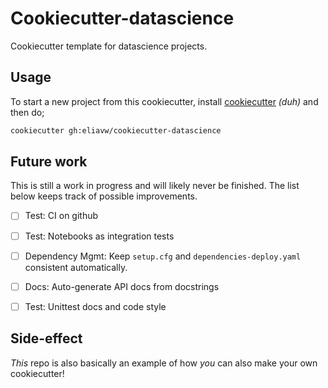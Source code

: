 Cookiecutter-datascience
========================

Cookiecutter template for datascience projects.

Usage
-----
To start a new project from this cookiecutter, install [cookiecutter](https://cookiecutter.readthedocs.io/en/latest/) _(duh)_ and then do;

```bash
cookiecutter gh:eliavw/cookiecutter-datascience
``` 

Future work
-----------

This is still a work in progress and will likely never be finished. The list below keeps track of possible improvements.


- [ ] Test: CI on github
- [ ] Test: Notebooks as integration tests
- [ ] Dependency Mgmt: Keep ``setup.cfg`` and ``dependencies-deploy.yaml`` consistent automatically.
- [ ] Docs: Auto-generate API docs from docstrings
- [ ] Test: Unittest docs and code style


Side-effect
-----------

_This_ repo is also basically an example of how _you_ can also make your own cookiecutter!
